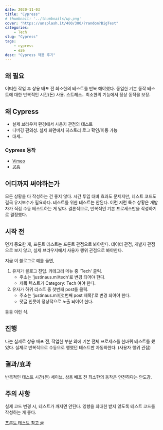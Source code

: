 ```yaml
---
date: 2020-11-03
title: "Cypress"
# thumbnail: '../thumbnails/wp.png'
cover: "https://unsplash.it/400/300/?random?BigTest"
categories: 
    - Tech
slug: "Cypress"
tags:
    - cypress
    - e2e
desc: "Cypress 적용 후기"
---
```


## 왜 필요
어떠한 작업 후 상용 배포 전 최소한의 테스트를 반복 해야했다.
동일한 기본 동작 테스트에 대한 반복적인 시간(돈) 사용. 스트레스..
최소한의 기능에서 정상 동작을 보장.

## 왜 Cypress
- 실제 브라우저 환경에서 사용자 관점의 테스트
- 디버깅 편의성. 실제 화면에서 히스토리 로그 확인/이동 가능
- 대세..

### Cypress 동작
- [Vimeo](https://vimeo.com/237527670)
- [공홈](https://www.cypress.io)


## 어디까지 써야하는가
모든 상황을 다 작성하는 건 좋지 않다.
시간 투입 대비 효과도 문제지만, 테스트 코드도 결국 유지보수가 필요하다.
테스트를 위한 테스트는 안된다.
이런 저런 특수 상황은 개발자가 직접 수동 테스트하는 게 맞다.
결론적으로, 반복적인 기본 프로세스만을 작성하기로 결정했다.

## 시작 전
먼저 중요한 게, 프론트 테스트는 프론트 관점으로 봐야한다.
데이터 관점, 개발자 관점으로 보지 않고, 실제 브라우저에서 사용자 행위 관점으로 봐야한다.


지금 이 블로그로 예를 들면, 
1. 유저가 블로그 진입. 카테고리 메뉴 중 'Tech' 클릭.
    - 주소는 'justinaus.ml/tech'로 변경 되어야 한다.
    - 제목 텍스트가 Category: Tech 여야 한다.
2. 유자가 하위 리스트 중 첫번째 post를 클릭.
    - 주소는 'justinaus.ml/[첫번째 post 제목]'로 변경 되어야 한다.
    - 댓글 인풋이 정상적으로 노출 되어야 한다.
    
등등 이런 식.


## 진행
나는 실제로 상용 배포 전, 작업한 부분 외에
기본 전체 프로세스를 한바퀴 테스트를 했었다.
실제로 반복적으로 수동으로 행했던 테스트만 자동화한다.
(사용자 행위 관점)



## 결과/효과
반복적인 테스트 시간(돈) 세이브.
상용 배포 전 최소한의 동작은 안전하다는 안도감.

## 주의 사항
실제 코드 변경 시, 테스트가 깨지면 안된다.
영향을 최대한 받지 않도록 테스트 코드를 작성하는 게 좋다.

[프론트 테스트 참고 글](https://meetup.toast.com/search?searchText=실용적인%20프론트엔드%20테스트%20전략)
